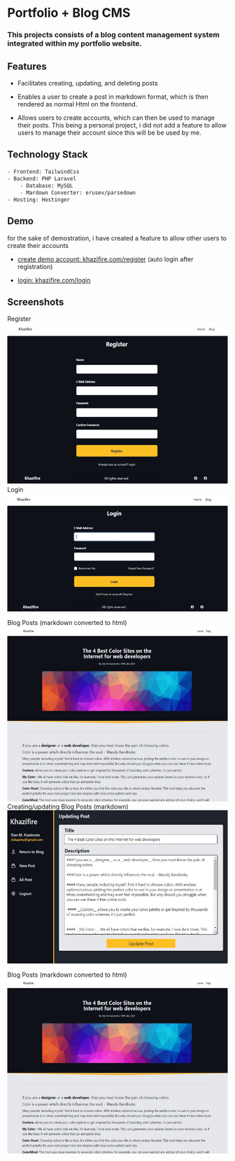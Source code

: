 # Portfolio + Blog CMS
### This projects consists of a blog content management system integrated within my portfolio website. 

## Features

- Facilitates creating, updating, and deleting posts

- Enables a user to create a post in markdown format, which is then rendered as normal Html on the frontend.

- Allows users to create accounts, which can then be used to manage their posts. This being a personal project, i did not add a feature to allow users to manage their account since this will be be used by me.

## Technology Stack
```
- Frontend: TailwindCss
- Backend: PHP Laravel
    - Database: MySQL
    - Mardown Converter: erusev/parsedown
- Hosting: Hostinger
```
## Demo
for the sake of demostration, i have created a feature to allow other users to create their accounts
- [create demo account: khazifire.com/register](https://khazifire.com/register)  (auto login after registration)

- [login: khazifire.com/login](https://khazifire.com/register)


## Screenshots
Register
<br>
<img src="./images/other/register.jpg" height="370">
<br>
Login
<br>
<img src="./images/other/login.jpg" height="270">
<br>

Blog Posts (markdown converted to html)
<br>
<img src="./images/other/post.jpg" height="400">
<br>
Creating/updating Blog Posts (markdown)
<br>
<img src="./images/other/updating .jpg" height="350">
<br>

Blog Posts (markdown converted to html)
<br>
<img src="./images/other/post.jpg" height="400">






